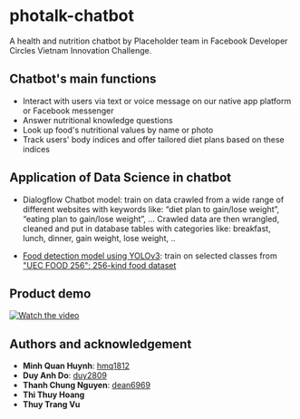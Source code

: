 # photalk-chatbot
A health and nutrition chatbot by Placeholder team in Facebook Developer Circles Vietnam Innovation Challenge.

## Chatbot's main functions
* Interact with users via text or voice message on our native app platform or Facebook messenger
* Answer nutritional knowledge questions
* Look up food's nutritional values by name or photo 
* Track users' body indices and offer tailored diet plans based on these indices 

## Application of Data Science in chatbot
* Dialogflow Chatbot model: train on data crawled from a wide range of different websites with keywords like: “diet plan to gain/lose weight”, “eating plan to gain/lose weight”, ... Crawled data are then wrangled, cleaned and put in database tables with categories like: breakfast, lunch, dinner, gain weight, lose weight, ..

* [Food detection model using YOLOv3](https://github.com/hmq1812/food-detection): train on selected classes from ["UEC FOOD 256": 256-kind food dataset](http://foodcam.mobi/dataset256.html)

## Product demo
[![Watch the video](https://i.imgur.com/4d4OeTI.png)](https://youtu.be/E5XJWdFVycU)

## Authors and acknowledgement
* **Minh Quan Huynh**: [hmq1812](https://github.com/hmq1812)
* **Duy Anh Do**: [duy2809](https://github.com/duy2809)
* **Thanh Chung Nguyen**: [dean6969](https://github.com/dean6969/)
* **Thi Thuy Hoang**
* **Thuy Trang Vu**




